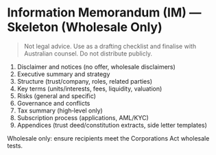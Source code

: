 # Information Memorandum (IM) — Skeleton (Wholesale Only)

> Not legal advice. Use as a drafting checklist and finalise with Australian counsel. Do not distribute publicly.

1. Disclaimer and notices (no offer, wholesale disclaimers)
2. Executive summary and strategy
3. Structure (trust/company, roles, related parties)
4. Key terms (units/interests, fees, liquidity, valuation)
5. Risks (general and specific)
6. Governance and conflicts
7. Tax summary (high‑level only)
8. Subscription process (applications, AML/KYC)
9. Appendices (trust deed/constitution extracts, side letter templates)

Wholesale only: ensure recipients meet the Corporations Act wholesale tests.
